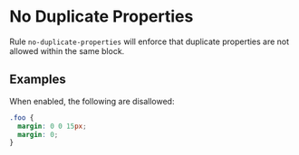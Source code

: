 # No Duplicate Properties

Rule `no-duplicate-properties` will enforce that duplicate properties are not allowed within the same block.

## Examples

When enabled, the following are disallowed:

```scss
.foo {
  margin: 0 0 15px;
  margin: 0;
}
```
